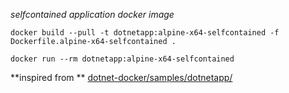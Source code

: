 *selfcontained application docker image*
```
docker build --pull -t dotnetapp:alpine-x64-selfcontained -f Dockerfile.alpine-x64-selfcontained .
```

```
docker run --rm dotnetapp:alpine-x64-selfcontained
```

**inspired from **
[dotnet-docker/samples/dotnetapp/](https://github.com/dotnet/dotnet-docker/tree/main/samples/dotnetapp)

